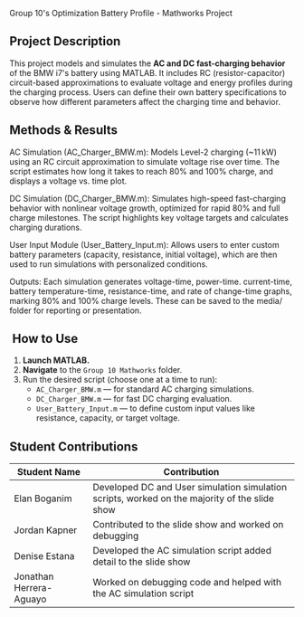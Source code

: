Group 10's Optimization Battery Profile - Mathworks Project

## Project Description

This project models and simulates the **AC and DC fast-charging behavior** of the BMW i7's battery using MATLAB.
    It includes RC (resistor-capacitor) circuit-based approximations to evaluate voltage and energy profiles during the charging process.
    Users can define their own battery specifications to observe how different parameters affect the charging time and behavior.

## Methods & Results

AC Simulation (AC_Charger_BMW.m): Models Level-2 charging (~11 kW) using an RC circuit approximation to simulate voltage rise over time.
The script estimates how long it takes to reach 80% and 100% charge, and displays a voltage vs. time plot.

DC Simulation (DC_Charger_BMW.m): Simulates high-speed fast-charging behavior with nonlinear voltage growth, optimized for rapid 80% and full charge milestones.
The script highlights key voltage targets and calculates charging durations.

User Input Module (User_Battery_Input.m): Allows users to enter custom battery parameters (capacity, resistance, initial voltage), 
which are then used to run simulations with personalized conditions.

Outputs: Each simulation generates voltage-time, power-time. current-time, battery temperature-time, resistance-time, and rate of change-time graphs, marking 80% and 100% charge levels. 
These can be saved to the media/ folder for reporting or presentation.

## ️ How to Use

1. **Launch MATLAB.**
2. **Navigate** to the `Group 10 Mathworks` folder.
3. Run the desired script (choose one at a time to run):
   - `AC_Charger_BMW.m` — for standard AC charging simulations.
   - `DC_Charger_BMW.m` — for fast DC charging evaluation.
   - `User_Battery_Input.m` — to define custom input values like resistance, capacity, or target voltage.

##  Student Contributions

| Student Name   | Contribution                                                |
|----------------|-------------------------------------------------------------|
| Elan Boganim   | Developed DC and User simulation simulation scripts, worked on the majority of the slide show |
| Jordan Kapner  | Contributed to the slide show and worked on debugging   |
| Denise Estana  | Developed the AC simulation script added detail to the slide show |
| Jonathan Herrera-Aguayo | Worked on debugging code and helped with the AC simulation script |
